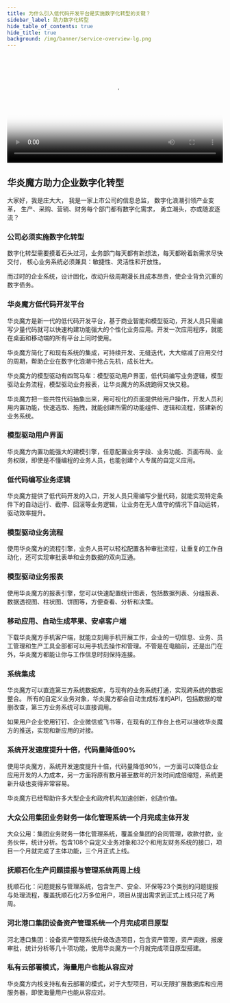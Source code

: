 ```yaml
---
title: 为什么引入低代码开发平台是实施数字化转型的关键？
sidebar_label: 助力数字化转型
hide_table_of_contents: true
hide_title: true
background: /img/banner/service-overview-lg.png
---
```


<video src="https://www-steedos-com.oss-cn-beijing.aliyuncs.com/videos/creator/steedos-guide.mp4" controls="controls" poster="https://www-steedos-com.oss-cn-beijing.aliyuncs.com/videos/creator/steedos-guide.jpg" width="100%" loop="loop" autoplay="autoplay">
your browser does not support the video tag
</video>

## 华炎魔方助力企业数字化转型

大家好，我是庄大大，
我是一家上市公司的信息总监，
数字化浪潮引领产业变革，
生产、采购、营销、财务每个部门都有数字化需求，
勇立潮头，亦或随波逐流？

### 公司必须实施数字化转型

数字化转型需要摸着石头过河，业务部门每天都有新想法，每天都盼着新需求尽快交付，
核心业务系统必须兼具：敏捷性、灵活性和开放性。

而过时的企业系统，设计固化，改动升级周期漫长且成本昂贵，使企业背负沉重的数字债务。

### 华炎魔方低代码开发平台

华炎魔方是新一代的低代码开发平台，基于商业智能和模型驱动，开发人员只需编写少量代码就可以快速构建功能强大的个性化业务应用。开发一次应用程序，就能在桌面和移动端的所有平台上同时使用。

华炎魔方简化了和现有系统的集成，可持续开发、无缝迭代，大大缩减了应用交付的周期，帮助企业在数字化浪潮中抢占先机，成长壮大。

华炎魔方的模型驱动有四驾马车：模型驱动用户界面，低代码编写业务逻辑，模型驱动业务流程，模型驱动业务报表，让华炎魔方的系统跑得又快又稳。

华炎魔方把一些共性代码抽象出来，用可视化的页面提供给用户操作，开发人员利用内置功能，快速选取、拖拽，就能创建所需的功能组件、逻辑和流程，搭建新的业务系统。

### 模型驱动用户界面

华炎魔方内置功能强大的建模引擎，任意配置业务字段、业务功能、页面布局、业务权限，即使是不懂编程的业务人员，也能创建个人专属的自定义应用。

### 低代码编写业务逻辑

华炎魔方提供了低代码开发的入口，开发人员只需编写少量代码，就能实现特定条件下的自动运行、截停、回滚等业务逻辑，让业务在无人值守的情况下自动运转，驱动效率提升。

### 模型驱动业务流程

使用华炎魔方的流程引擎，业务人员可以轻松配置各种审批流程，让重复的工作自动化，还可实现审批表单和业务数据的双向互通。

### 模型驱动业务报表

使用华炎魔方的报表引擎，您可以快速配置统计图表，包括数据列表、分组报表、数据透视图、柱状图、饼图等，方便查看、分析和决策。

### 移动应用、自动生成苹果、安卓客户端

下载华炎魔方手机客户端，就能立刻用手机开展工作，企业的一切信息、业务、员工管理和生产工具全部都可以用手机去操作和管理。不管是在电脑前，还是出门在外，华炎魔方都能让你与工作信息时刻保持连接。

### 系统集成

华炎魔方可以直连第三方系统数据库，与现有的业务系统打通，实现跨系统的数据整合。
所有的自定义业务对象，华炎魔方都会自动生成标准的API，包括数据的增删改查，第三方业务系统可以直接调用。

如果用户企业使用钉钉、企业微信或飞书等，在现有的工作台上也可以接收华炎魔方的推送，实现和新应用的对接。

### 系统开发速度提升十倍，代码量降低90%

使用华炎魔方，系统开发速度提升十倍，代码量降低90%，一方面可以降低企业应用开发的人力成本，另一方面将原有数月甚至数年的开发时间成倍缩短，系统更新升级也变得非常容易。

华炎魔方已经帮助许多大型企业和政府机构加速创新，创造价值。

### 大众公用集团业务财务一体化管理系统一个月完成主体开发

大众公用：集团业务财务一体化管理系统，覆盖全集团的合同管理，收款付款，业务伙伴，统计分析。包含108个自定义业务对象和32个和用友财务系统的接口，项目一个月就完成了主体功能，三个月正式上线。

### 抚顺石化生产问题提报与管理系统两周上线

抚顺石化：问题提报与管理系统，包含生产、安全、环保等23个类别的问题提报与处理流程，覆盖抚顺石化2万多位用户，项目从提出需求到正式上线只花了两周。

### 河北港口集团设备资产管理系统一个月完成项目原型

河北港口集团：设备资产管理系统升级改造项目，包含资产管理，资产调拨，报废审批，统计分析等几十项功能，使用华炎魔方一个月就完成项目原型搭建。

### 私有云部署模式，海量用户也能从容应对

华炎魔方内核支持私有云部署的模式，对于大型项目，可以无限扩展数据库和应用服务器，即使海量用户也能从容应对。